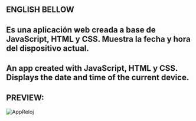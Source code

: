ENGLISH BELLOW
-----------------------------------------------------------------
Es una aplicación web creada a base de JavaScript, HTML y CSS.
Muestra la fecha y hora del dispositivo actual.
-----------------------------------------------------------------
An app created with JavaScript, HTML y CSS.
Displays the date and time of the current device.
-----------------------------------------------------------------
PREVIEW:
-----------------------------------------------------------------
![AppReloj](https://user-images.githubusercontent.com/58890694/134522112-443fd0e4-bd4e-48c9-873d-426ac2bfbd3f.png)
